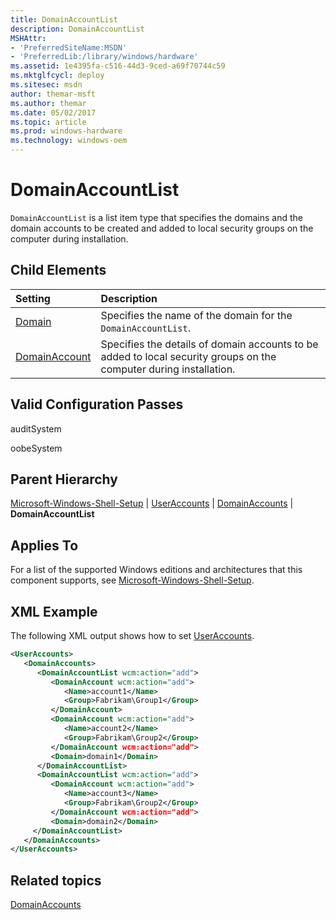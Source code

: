 ```yaml
---
title: DomainAccountList
description: DomainAccountList
MSHAttr:
- 'PreferredSiteName:MSDN'
- 'PreferredLib:/library/windows/hardware'
ms.assetid: 1e4395fa-c516-44d3-9ced-a69f70744c59
ms.mktglfcycl: deploy
ms.sitesec: msdn
author: themar-msft
ms.author: themar
ms.date: 05/02/2017
ms.topic: article
ms.prod: windows-hardware
ms.technology: windows-oem
---
```

# DomainAccountList

`DomainAccountList` is a list item type that specifies the domains and the domain accounts to be created and added to local security groups on the computer during installation.

## Child Elements

| Setting                 | Description                                                                           |
|:------------------------|:--------------------------------------------------------------------------------------|
| [Domain](microsoft-windows-shell-setup-useraccounts-domainaccounts-domainaccountlist-domain.md) | Specifies the name of the domain for the <code>DomainAccountList</code>. |
| [DomainAccount](microsoft-windows-shell-setup-useraccounts-domainaccounts-domainaccountlist-domainaccount.md) | Specifies the details of domain accounts to be added to local security groups on the computer during installation. |

## Valid Configuration Passes

auditSystem

oobeSystem

## Parent Hierarchy

[Microsoft-Windows-Shell-Setup](microsoft-windows-shell-setup.md) | [UserAccounts](microsoft-windows-shell-setup-useraccounts.md) | [DomainAccounts](microsoft-windows-shell-setup-useraccounts-domainaccounts.md) | **DomainAccountList**

## Applies To

For a list of the supported Windows editions and architectures that this component supports, see [Microsoft-Windows-Shell-Setup](microsoft-windows-shell-setup.md).

## XML Example

The following XML output shows how to set [UserAccounts](microsoft-windows-shell-setup-useraccounts.md).

```XML
<UserAccounts>
   <DomainAccounts>
      <DomainAccountList wcm:action="add">
         <DomainAccount wcm:action="add">
            <Name>account1</Name>
            <Group>Fabrikam\Group1</Group>
         </DomainAccount>
         <DomainAccount wcm:action="add">
            <Name>account2</Name>
            <Group>Fabrikam\Group2</Group>
         </DomainAccount wcm:action="add">
         <Domain>domain1</Domain>
      </DomainAccountList>
      <DomainAccountList wcm:action="add">
         <DomainAccount wcm:action="add">
            <Name>account3</Name>
            <Group>Fabrikam\Group2</Group>
         </DomainAccount wcm:action="add">
         <Domain>domain2</Domain>
     </DomainAccountList>
   </DomainAccounts>
</UserAccounts>
```

## Related topics

[DomainAccounts](microsoft-windows-shell-setup-useraccounts-domainaccounts.md)
